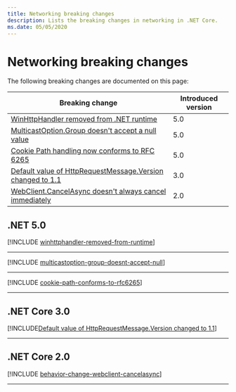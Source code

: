 ```yaml
---
title: Networking breaking changes
description: Lists the breaking changes in networking in .NET Core.
ms.date: 05/05/2020
---
```

# Networking breaking changes

The following breaking changes are documented on this page:

| Breaking change | Introduced version |
| - | - |
| [WinHttpHandler removed from .NET runtime](#winhttphandler-removed-from-net-runtime) | 5.0 |
| [MulticastOption.Group doesn't accept a null value](#multicastoptiongroup-doesnt-accept-a-null-value) | 5.0 |
| [Cookie Path handling now conforms to RFC 6265](#cookie-path-handling-now-conforms-to-rfc-6265) | 5.0 |
| [Default value of HttpRequestMessage.Version changed to 1.1](#default-value-of-httprequestmessageversion-changed-to-11) | 3.0 |
| [WebClient.CancelAsync doesn't always cancel immediately](#webclientcancelasync-doesnt-always-cancel-immediately) | 2.0 |

## .NET 5.0

[!INCLUDE [winhttphandler-removed-from-runtime](../../../includes/core-changes/networking/5.0/winhttphandler-removed-from-runtime.md)]

***

[!INCLUDE [multicastoption-group-doesnt-accept-null](../../../includes/core-changes/networking/5.0/multicastoption-group-doesnt-accept-null.md)]

***

[!INCLUDE [cookie-path-conforms-to-rfc6265](../../../includes/core-changes/networking/5.0/cookie-path-conforms-to-rfc6265.md)]

***

## .NET Core 3.0

[!INCLUDE[Default value of HttpRequestMessage.Version changed to 1.1](~/includes/core-changes/networking/3.0/httprequestmessage-version-change.md)]

***

## .NET Core 2.0

[!INCLUDE [behavior-change-webclient-cancelasync](../../../includes/core-changes/networking/2.0/behavior-change-webclient-cancelasync.md)]

***

